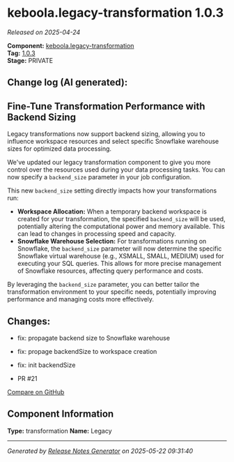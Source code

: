#  keboola.legacy-transformation 1.0.3

_Released on 2025-04-24_

**Component:** [keboola.legacy-transformation](https://github.com/keboola/legacy-transformation-component)  
**Tag:** [1.0.3](https://github.com/keboola/legacy-transformation-component/releases/tag/1.0.3)  
**Stage:** PRIVATE


## Change log (AI generated):
## Fine-Tune Transformation Performance with Backend Sizing
Legacy transformations now support backend sizing, allowing you to influence workspace resources and select specific Snowflake warehouse sizes for optimized data processing.

We've updated our legacy transformation component to give you more control over the resources used during your data processing tasks. You can now specify a `backend_size` parameter in your job configuration.

This new `backend_size` setting directly impacts how your transformations run:
*   **Workspace Allocation:** When a temporary backend workspace is created for your transformation, the specified `backend_size` will be used, potentially altering the computational power and memory available. This can lead to changes in processing speed and capacity.
*   **Snowflake Warehouse Selection:** For transformations running on Snowflake, the `backend_size` parameter will now determine the specific Snowflake virtual warehouse (e.g., XSMALL, SMALL, MEDIUM) used for executing your SQL queries. This allows for more precise management of Snowflake resources, affecting query performance and costs.

By leveraging the `backend_size` parameter, you can better tailor the transformation environment to your specific needs, potentially improving performance and managing costs more effectively.



## Changes:



- fix: propagate backend size to Snowflake warehouse 




- fix: propage backendSize to workspace creation 




- fix: init backendSize 




- PR #21 



[Compare on GitHub](https://github.com/keboola/legacy-transformation-component/compare/1.0.2...1.0.3)



## Component Information
**Type:** transformation
**Name:** Legacy




---
_Generated by [Release Notes Generator](https://github.com/keboola/release-notes-generator)
on 2025-05-22 09:31:40_